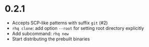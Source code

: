 # 0.2.1
* Accepts SCP-like patterns with suffix `git` (#2)
* `rhq clone`: add option `--root` for setting root directory explicitly
* Add subcommand: `rhq new`
* Start distributing the prebuilt binaries
